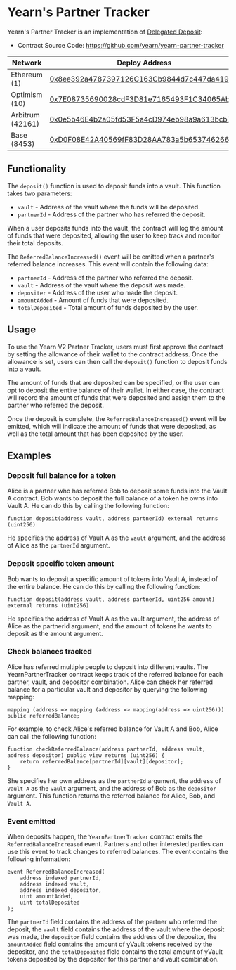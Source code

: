 # Yearn's Partner Tracker

Yearn's Partner Tracker is an implementation of [Delegated Deposit](https://docs.yearn.fi/partners/integration_guide#delegated-deposit):

- Contract Source Code: https://github.com/yearn/yearn-partner-tracker

| Network          | Deploy Address                                                                                                                   |
| ---------------- | -------------------------------------------------------------------------------------------------------------------------------- |
| Ethereum (1)     | [0x8ee392a4787397126C163Cb9844d7c447da419D8](https://etherscan.io/address/0x8ee392a4787397126C163Cb9844d7c447da419D8)            |
| Optimism (10)    | [0x7E08735690028cdF3D81e7165493F1C34065AbA2](https://optimistic.etherscan.io/address/0x7E08735690028cdF3D81e7165493F1C34065AbA2) |
| Arbitrum (42161) | [0x0e5b46E4b2a05fd53F5a4cD974eb98a9a613bcb7](https://arbiscan.io/address/0x0e5b46E4b2a05fd53F5a4cD974eb98a9a613bcb7)             |
| Base (8453)      | [0xD0F08E42A40569fF83D28AA783a5b6537462667c](https://basescan.org/address/0xD0F08E42A40569fF83D28AA783a5b6537462667c)            |

## Functionality

The `deposit()` function is used to deposit funds into a vault. This function takes two parameters:

- `vault` - Address of the vault where the funds will be deposited.
- `partnerId` - Address of the partner who has referred the deposit.

When a user deposits funds into the vault, the contract will log the amount of funds that were deposited, allowing the user to keep track and monitor their total deposits.

The `ReferredBalanceIncreased()` event will be emitted when a partner's referred balance increases. This event will contain the following data:

- `partnerId` - Address of the partner who referred the deposit.
- `vault` - Address of the vault where the deposit was made.
- `depositer` - Address of the user who made the deposit.
- `amountAdded` - Amount of funds that were deposited.
- `totalDeposited` - Total amount of funds deposited by the user.

## Usage

To use the Yearn V2 Partner Tracker, users must first approve the contract by setting the allowance of their wallet to the contract address. Once the allowance is set, users can then call the `deposit()` function to deposit funds into a vault.

The amount of funds that are deposited can be specified, or the user can opt to deposit the entire balance of their wallet. In either case, the contract will record the amount of funds that were deposited and assign them to the partner who referred the deposit.

Once the deposit is complete, the `ReferredBalanceIncreased()` event will be emitted, which will indicate the amount of funds that were deposited, as well as the total amount that has been deposited by the user.

## Examples

### Deposit full balance for a token

Alice is a partner who has referred Bob to deposit some funds into the Vault A contract. Bob wants to deposit the full balance of a token he owns into Vault A. He can do this by calling the following function:

```
function deposit(address vault, address partnerId) external returns (uint256)
```

He specifies the address of Vault A as the `vault` argument, and the address of Alice as the `partnerId` argument.

### Deposit specific token amount

Bob wants to deposit a specific amount of tokens into Vault A, instead of the entire balance. He can do this by calling the following function:

```
function deposit(address vault, address partnerId, uint256 amount) external returns (uint256)
```

He specifies the address of Vault A as the vault argument, the address of Alice as the partnerId argument, and the amount of tokens he wants to deposit as the amount argument.

### Check balances tracked

Alice has referred multiple people to deposit into different vaults. The YearnPartnerTracker contract keeps track of the referred balance for each partner, vault, and depositor combination. Alice can check her referred balance for a particular vault and depositor by querying the following mapping:

```
mapping (address => mapping (address => mapping(address => uint256))) public referredBalance;
```

For example, to check Alice's referred balance for Vault A and Bob, Alice can call the following function:

```
function checkReferredBalance(address partnerId, address vault, address depositor) public view returns (uint256) {
    return referredBalance[partnerId][vault][depositor];
}
```

She specifies her own address as the `partnerId` argument, the address of `Vault A` as the `vault` argument, and the address of Bob as the `depositor` argument. This function returns the referred balance for Alice, Bob, and `Vault A`.

### Event emitted

When deposits happen, the `YearnPartnerTracker` contract emits the `ReferredBalanceIncreased` event. Partners and other interested parties can use this event to track changes to referred balances. The event contains the following information:

```
event ReferredBalanceIncreased(
    address indexed partnerId,
    address indexed vault,
    address indexed depositor,
    uint amountAdded,
    uint totalDeposited
);
```

The `partnerId` field contains the address of the partner who referred the deposit, the `vault` field contains the address of the vault where the deposit was made, the `depositor` field contains the address of the depositor, the `amountAdded` field contains the amount of yVault tokens received by the depositor, and the `totalDeposited` field contains the total amount of yVault tokens deposited by the depositor for this partner and vault combination.
